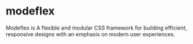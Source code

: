 # modeflex
Modeflex is A flexible and modular CSS framework for building efficient, responsive designs with an emphasis on modern user experiences.
